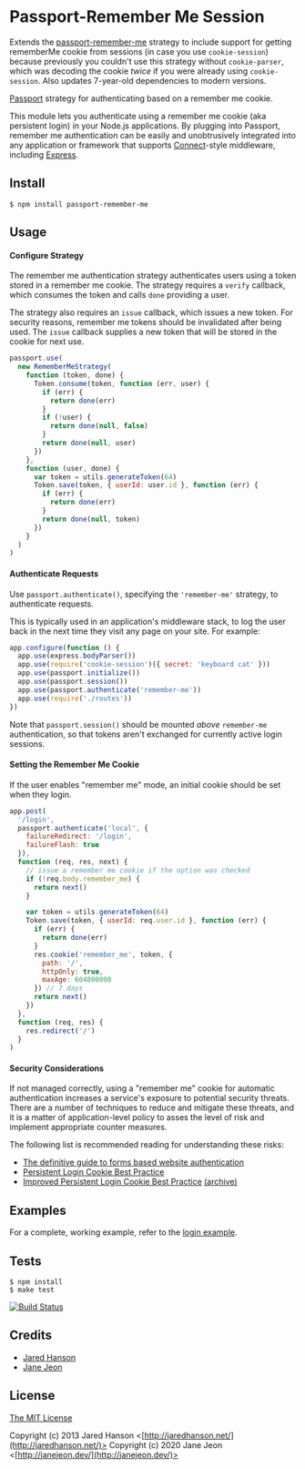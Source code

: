 # Passport-Remember Me Session

Extends the [passport-remember-me](https://github.com/jaredhanson/passport-remember-me) strategy to include support for getting rememberMe cookie from sessions (in case you use `cookie-session`) because previously you couldn't use this strategy without `cookie-parser`, which was decoding the cookie _twice_ if you were already using `cookie-session`. Also updates 7-year-old dependencies to modern versions.

[Passport](http://passportjs.org/) strategy for authenticating based on a
remember me cookie.

This module lets you authenticate using a remember me cookie (aka persistent
login) in your Node.js applications. By plugging into Passport, remember me
authentication can be easily and unobtrusively integrated into any application
or framework that supports [Connect](http://www.senchalabs.org/connect/)-style
middleware, including [Express](http://expressjs.com/).

## Install

    $ npm install passport-remember-me

## Usage

#### Configure Strategy

The remember me authentication strategy authenticates users using a token stored
in a remember me cookie. The strategy requires a `verify` callback, which
consumes the token and calls `done` providing a user.

The strategy also requires an `issue` callback, which issues a new token. For
security reasons, remember me tokens should be invalidated after being used.
The `issue` callback supplies a new token that will be stored in the cookie for
next use.

```js
passport.use(
  new RememberMeStrategy(
    function (token, done) {
      Token.consume(token, function (err, user) {
        if (err) {
          return done(err)
        }
        if (!user) {
          return done(null, false)
        }
        return done(null, user)
      })
    },
    function (user, done) {
      var token = utils.generateToken(64)
      Token.save(token, { userId: user.id }, function (err) {
        if (err) {
          return done(err)
        }
        return done(null, token)
      })
    }
  )
)
```

#### Authenticate Requests

Use `passport.authenticate()`, specifying the `'remember-me'` strategy, to
authenticate requests.

This is typically used in an application's middleware stack, to log the user
back in the next time they visit any page on your site. For example:

```js
app.configure(function () {
  app.use(express.bodyParser())
  app.use(require('cookie-session')({ secret: 'keyboard cat' }))
  app.use(passport.initialize())
  app.use(passport.session())
  app.use(passport.authenticate('remember-me'))
  app.use(require('./routes'))
})
```

Note that `passport.session()` should be mounted _above_ `remember-me`
authentication, so that tokens aren't exchanged for currently active login
sessions.

#### Setting the Remember Me Cookie

If the user enables "remember me" mode, an initial cookie should be set when
they login.

```js
app.post(
  '/login',
  passport.authenticate('local', {
    failureRedirect: '/login',
    failureFlash: true
  }),
  function (req, res, next) {
    // issue a remember me cookie if the option was checked
    if (!req.body.remember_me) {
      return next()
    }

    var token = utils.generateToken(64)
    Token.save(token, { userId: req.user.id }, function (err) {
      if (err) {
        return done(err)
      }
      res.cookie('remember_me', token, {
        path: '/',
        httpOnly: true,
        maxAge: 604800000
      }) // 7 days
      return next()
    })
  },
  function (req, res) {
    res.redirect('/')
  }
)
```

#### Security Considerations

If not managed correctly, using a "remember me" cookie for automatic
authentication increases a service's exposure to potential security threats.
There are a number of techniques to reduce and mitigate these threats, and it
is a matter of application-level policy to asses the level of risk and implement
appropriate counter measures.

The following list is recommended reading for understanding these risks:

- [The definitive guide to forms based website authentication](http://stackoverflow.com/questions/549/the-definitive-guide-to-forms-based-website-authentication)
- [Persistent Login Cookie Best Practice](http://fishbowl.pastiche.org/2004/01/19/persistent_login_cookie_best_practice/)
- [Improved Persistent Login Cookie Best Practice](http://jaspan.com/improved_persistent_login_cookie_best_practice) [(archive)](http://web.archive.org/web/20130214051957/http://jaspan.com/improved_persistent_login_cookie_best_practice)

## Examples

For a complete, working example, refer to the [login example](https://github.com/jaredhanson/passport-remember-me/tree/master/examples/login).

## Tests

    $ npm install
    $ make test

[![Build Status](https://secure.travis-ci.org/jaredhanson/passport-remember-me.png)](http://travis-ci.org/jaredhanson/passport-remember-me)

## Credits

- [Jared Hanson](http://github.com/jaredhanson)
- [Jane Jeon](https://github.com/JaneJeon)

## License

[The MIT License](http://opensource.org/licenses/MIT)

Copyright (c) 2013 Jared Hanson <[http://jaredhanson.net/](http://jaredhanson.net/)>
Copyright (c) 2020 Jane Jeon <[http://janejeon.dev/](http://janejeon.dev/)>
